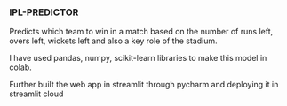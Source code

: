 ### IPL-PREDICTOR
Predicts which team to win in a match based on the number of runs left, overs left, wickets left and also a key role of the stadium.

I have used pandas, numpy, scikit-learn libraries to make this model in colab.

Further built the web app in streamlit through pycharm and deploying it in streamlit cloud 
